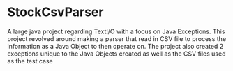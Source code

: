# StockCsvParser
A large java project regarding TextI/O with a focus on Java Exceptions. This project revolved around making a parser that read in CSV file to process the information as a Java Object to then operate on. The project also created 2 exceptions unique to the Java Objects created as well as the CSV files used as the test case
